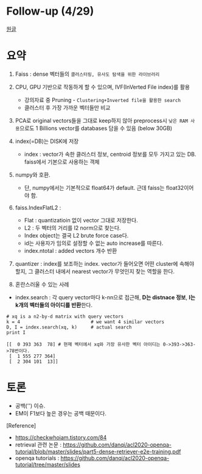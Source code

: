 # Follow-up (4/29)
[원글](https://engineering.fb.com/2017/03/29/data-infrastructure/faiss-a-library-for-efficient-similarity-search/)

# 요약
1. Faiss : dense 벡터들의 `클러스터링, 유사도 탐색을 위한 라이브러리`
2. CPU, GPU 기반으로 작동하게 할 수 있으며, IVF(InVerted File index)를 활용
    - 강의자료 중 Pruning - `Clustering+Inverted file을 활용한 search`
    - 클러스터 후 가장 가까운 벡터들만 비교 
3. PCA로 original vectors들을 그대로 keep하지 않아 preprocess시 `낮은 RAM 사용`으로도 1 Billions vector를 databases 담을 수 있음 (below 30GB)
4. index(=DB)는 DISK에 저장
    - index : vector가 속한 클러스터 정보, centroid 정보를 모두 가지고 있는 DB. faiss에서 기본으로 사용하는 객체
5. numpy와 호환.  
    - 단, numpy에서는 기본적으로 float64가 default. 근데 faiss는 float32이어야 함.
6. faiss.IndexFlatL2 : 
    - Flat : quantizatioin 없이 vector 그대로 저장한다.
    - L2 : 두 벡터의 거리를 l2 norm으로 찾는다.
    - Index object는 결국 L2 brute force case다.
    - id는 사용자가 임의로 설정할 수 없는 auto increase를 따른다. 
    - index.ntotal : added vectors 개수 반환

7. quantizer : index를 보조하는 index. vector가 들어오면 어떤 cluster에 속해야 할지, 그 클러스터 내에서 nearest vector가 무엇인지 찾는 역할을 한다. 


8. 혼란스러울 수 있는 사례
- index.search : 각 query vector마다 k-nn으로 접근해, **D는 distnace 정보**, **I는 k개의 벡터들의 아이디를 반환**한다.
```python=
# xq is a n2-by-d matrix with query vectors
k = 4                          # we want 4 similar vectors
D, I = index.search(xq, k)     # actual search
print I
```

```
[[  0 393 363  78] # 현재 벡터에서 xq와 가장 유사한 벡터 아이디는 0->393->363->78번이다.
 [  1 555 277 364]
 [  2 304 101  13]]
```

# 토론

- 공백('') 이슈.
- EM이 F1보다 높은 경우는 공백 때문이다. 



[Reference]

- https://checkwhoiam.tistory.com/84
- retrieval 관련 논문 : https://github.com/danqi/acl2020-openqa-tutorial/blob/master/slides/part5-dense-retriever-e2e-training.pdf
- openqa tutorials : https://github.com/danqi/acl2020-openqa-tutorial/tree/master/slides
